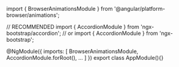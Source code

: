import { BrowserAnimationsModule } from '@angular/platform-browser/animations';

// RECOMMENDED
import { AccordionModule } from 'ngx-bootstrap/accordion';
// or
import { AccordionModule } from 'ngx-bootstrap';

@NgModule({
  imports: [
    BrowserAnimationsModule,
    AccordionModule.forRoot(),
    ...
  ]
})
export class AppModule(){}
